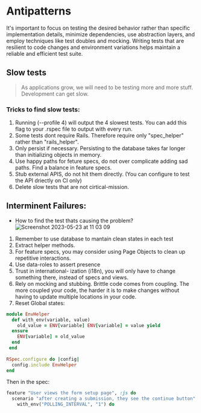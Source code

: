 # Antipatterns

It's important to focus on testing the desired behavior rather than specific implementation details, minimize dependencies, use abstraction layers, and employ techniques like test doubles and mocking. Writing tests that are resilient to code changes and environment variations helps maintain a reliable and efficient test suite.

## Slow tests
> As applications grow, we will need to be testing more and more stuff. Development can get slow.

### Tricks to find slow tests:
1. Running (--profile 4) will output the 4 slowest tests. You can add this flag to your .rspec file to output with every run. <br>
2. Some tests dont require Rails. Therefore require only "spec_helper" rather than "rails_helper".
3. Only persist if necessary. Persisting to the database takes far longer than initializing objects in memory.
4. Use happy paths for feture specs, do not over complicate adding sad paths. Find a balance in feature specs.
5. Stub external APIS, do not hit them directly. (You can configure to test the API driectly on CI only)
6. Delete slow tests that are not cirtical-mission.


## Interminent Failures:
- How to find the test thats causing the problem?
![Screenshot 2023-05-23 at 11 03 09](https://github.com/daniel-enqz/ruby-corners-100/assets/72522628/f489a859-b3b4-40eb-bb78-0f4be8b1e83d)

1. Remember to use database to mantain clean states in each test
2. Extract helper methods.
3. For feature specs, you may consider using Page Objects to clean up repetitive interactions.
4. Use data-roles to assert presence
5. Trust in  international- ization (i18n), you will only have to change something there, instead of specs and views.
6. Rely on mocking and stubbing. Brittle code comes from coupling. The more coupled your code, the harder it is to make changes without having to update multiple locations in your code. 
7. Reset Global states:

```ruby
module EnvHelper
  def with_env(variable, value)
    old_value = ENV[variable] ENV[variable] = value yield
  ensure
    ENV[variable] = old_value 
  end
 end
   
RSpec.configure do |config| 
  config.include EnvHelper
end
```
Then in the spec:
```ruby
feature "User views the form setup page", :js do
  scenario "after creating a submission, they see the continue button" do
    with_env("POLLING_INTERVAL", "1") do
```
